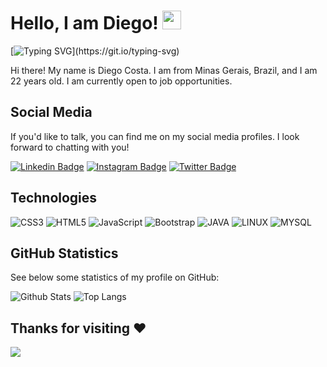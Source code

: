 # Hello, I am Diego! <img src="https://raw.githubusercontent.com/aemmadi/aemmadi/master/wave.gif" width="30px">

[![Typing SVG](https://readme-typing-svg.herokuapp.com?color=333333&width=600&lines=diego@github~$+git+add+-A;diego@github~$+git+commit+-m+"First+Commit";diego@github~$+git+push+origin;diego@github~$+echo+"Hello+World!+🌎")](https://git.io/typing-svg)

Hi there! My name is Diego Costa. I am from Minas Gerais, Brazil, and I am 22 years old. I am currently open to job opportunities.

## Social Media

If you'd like to talk, you can find me on my social media profiles. I look forward to chatting with you!

[![Linkedin Badge](https://img.shields.io/badge/-diegocosta13-blue?style=flat-square&logo=Linkedin&logoColor=white&link=https://www.linkedin.com/in/diegocosta13/)](https://www.linkedin.com/in/diegocosta13/)
[![Instagram Badge](https://img.shields.io/badge/-diegocosta2023-purple?style=flat-square&logo=instagram&logoColor=white&link=https://www.instagram.com/diegocosta2023/)](https://www.instagram.com/diegocosta2023/)
[![Twitter Badge](https://img.shields.io/badge/-diegocosta2023-blue?style=flat-square&logo=twitter&logoColor=white&link=https://twitter.com/diegocosta2023)](https://twitter.com/diegocosta2023)

## Technologies

![CSS3](https://img.shields.io/badge/css3-%231572B6.svg?style=for-the-badge&logo=css3&logoColor=white)
![HTML5](https://img.shields.io/badge/html5-%23E34F26.svg?style=for-the-badge&logo=html5&logoColor=white)
![JavaScript](https://img.shields.io/badge/javascript-%23323330.svg?style=for-the-badge&logo=javascript&logoColor=%23F7DF1E)
![Bootstrap](https://img.shields.io/badge/bootstrap-%23563D7C.svg?style=for-the-badge&logo=bootstrap&logoColor=white)
![JAVA](https://img.shields.io/badge/Java-ED8B00?style=for-the-badge&logo=java&logoColor=white)
![LINUX](https://img.shields.io/badge/Linux-E34F26?style=for-the-badge&logo=linux&logoColor=black)
![MYSQL](https://img.shields.io/badge/MySQL-00000F?style=for-the-badge&logo=mysql&logoColor=white)

## GitHub Statistics

See below some statistics of my profile on GitHub:

![Github Stats](https://github-readme-stats.vercel.app/api?username=c-diego&show_icons=true&theme=prussian&include_all_commits=true&count_private=true)
![Top Langs](https://github-readme-stats.vercel.app/api/top-langs/?username=c-diego&layout=compact&langs_count=7&theme=prussian)

## Thanks for visiting :heart:

<img src="https://profile-counter.glitch.me/c-diego/count.svg">  
